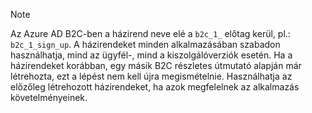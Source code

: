 > [!NOTE]
> Az Azure AD B2C-ben a házirend neve elé a `b2c_1_` előtag kerül, pl.: `b2c_1_sign_up`.  A házirendeket minden alkalmazásában szabadon használhatja, mind az ügyfél-, mind a kiszolgálóverziók esetén.  Ha a házirendeket korábban, egy másik B2C részletes útmutató alapján már létrehozta, ezt a lépést nem kell újra megismételnie. Használhatja az előzőleg létrehozott házirendeket, ha azok megfelelnek az alkalmazás követelményeinek.
> 
> 

